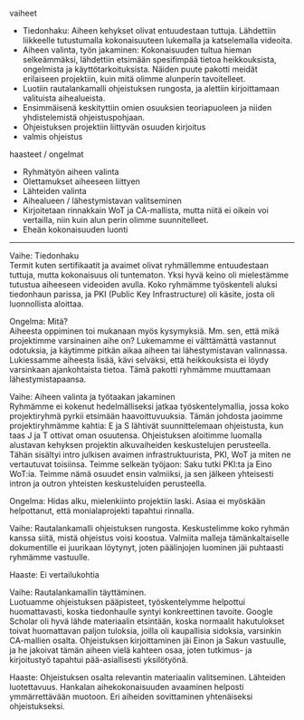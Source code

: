 vaiheet
- Tiedonhaku: Aiheen kehykset olivat entuudestaan tuttuja. Lähdettiin liikkeelle tutustumalla kokonaisuuteen lukemalla ja katselemalla videoita.
- Aiheen valinta, työn jakaminen: Kokonaisuuden tultua hieman selkeämmäksi, lähdettiin etsimään spesifimpää tietoa heikkouksista, ongelmista ja käyttötarkoituksista. Näiden puute pakotti meidät erilaiseen projektiin, kuin mitä olimme alunperin tavoitelleet.
- Luotiin rautalankamalli ohjeistuksen rungosta, ja alettiin kirjoittamaan valituista aihealueista.
- Ensimmäisenä keskityttiin omien osuuksien teoriapuoleen ja niiden yhdistelemistä ohjeistuspohjaan.
- Ohjeistuksen projektiin liittyvän osuuden kirjoitus
- valmis ohjeistus

haasteet / ongelmat
- Ryhmätyön aiheen valinta
- Olettamukset aiheeseen liittyen
- Lähteiden valinta
- Aihealueen / lähestymistavan valitseminen
- Kirjoitetaan rinnakkain WoT ja CA-mallista, mutta niitä ei oikein voi vertailla, niin kuin alun perin olimme suunnitelleet.
- Eheän kokonaisuuden luonti


--------------------------------------------------------

Vaihe: Tiedonhaku  
Termit kuten sertifikaatit ja avaimet olivat ryhmällemme entuudestaan tuttuja, mutta kokonaisuus oli tuntematon. Yksi hyvä keino oli mielestämme tutustua aiheeseen videoiden avulla. Koko ryhmämme työskenteli aluksi tiedonhaun parissa, ja PKI (Public Key Infrastructure) oli käsite, josta oli luonnollista aloittaa.

Ongelma: Mitä?  
Aiheesta oppiminen toi mukanaan myös kysymyksiä. Mm. sen, että mikä projektimme varsinainen aihe on? Lukemamme ei välttämättä vastannut odotuksia, ja käytimme pitkän aikaa aiheen tai lähestymistavan valinnassa. Lukiessamme aiheesta lisää, kävi selväksi, että heikkouksista ei löydy varsinkaan ajankohtaista tietoa. Tämä pakotti ryhmämme muuttamaan lähestymistapaansa.


Vaihe: Aiheen valinta ja työtaakan jakaminen  
Ryhmämme ei kokenut hedelmälliseksi jatkaa työskentelymallia, jossa koko projektiryhmä pyrkii etsimään haavoittuvuuksia. Tämän johdosta jaoimme projektiryhmämme kahtia: E ja S lähtivät suunnittelemaan ohjeistusta, kun taas J ja T ottivat oman osuutensa. 
Ohjeistuksen aloitimme luomalla alustavan kehyksen projektin alkuvaiheiden keskustelujen perusteella. Tähän sisältyi intro julkisen avaimen infrastruktuurista, PKI, WoT ja miten ne vertautuvat toisiinsa. Teimme selkeän työjaon: Saku tutki PKI:ta ja Eino WoT:ia. Teimme nämä osuudet ensin valmiiksi, ja sen jälkeen yhteisesti intron ja outron yhteisten keskusteluiden perusteella.

Ongelma: Hidas alku, mielenkiinto projektiin laski. Asiaa ei myöskään helpottanut, että monialaprojekti tapahtui rinnalla.

Vaihe: Rautalankamalli ohjeistuksen rungosta. 
Keskustelimme koko ryhmän kanssa siitä, mistä ohjeistus voisi koostua. Valmiita malleja tämänkaltaiselle dokumentille ei juurikaan löytynyt, joten päälinjojen luominen jäi puhtaasti ryhmämme vastuulle.

Haaste: Ei vertailukohtia

Vaihe: Rautalankamallin täyttäminen.  
Luotuamme ohjeistuksen pääpisteet, työskentelymme helpottui huomattavasti, koska tiedonhaulle syntyi konkreettinen tavoite. Google Scholar oli hyvä lähde materiaalin etsintään, koska normaalit hakutulokset toivat huomattavan paljon tuloksia, joilla oli kaupallisia sidoksia, varsinkin CA-mallien osalta.
Ohjeistuksen kirjoittaminen jäi Einon ja Sakun vastuulle, ja he jakoivat tämän aiheen vielä kahteen osaa, joten tutkimus- ja kirjoitustyö tapahtui pää-asiallisesti yksilötyönä.

Haaste: Ohjeistuksen osalta relevantin materiaalin valitseminen. Lähteiden luotettavuus. Hankalan aihekokonaisuuden avaaminen helposti ymmärrettävään muotoon. Eri aiheiden sovittaminen yhtenäiseksi ohjeistukseksi.



















